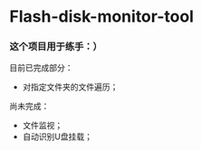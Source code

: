 # Flash-disk-monitor-tool

### 这个项目用于练手：）  

目前已完成部分：  
* 对指定文件夹的文件遍历；   

尚未完成：  
* 文件监视；   
* 自动识别U盘挂载；  
